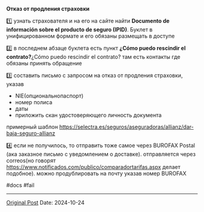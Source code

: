 **Отказ от продления страховки**

1️⃣ узнать страхователя и на его на сайте найти **Documento de información sobre el producto de seguro (IPID)**. Буклет в унифицированном формате и его обязаны размещать в доступе

2️⃣ в последнем абзаце буклета есть пункт **¿Cómo puedo rescindir el contrato?**¿Cómo puedo rescindir el contrato? там есть контакты где обязаны принять обращение

3️⃣ составить письмо с запросом на отказ от продления страховки, указав 
- NIE(опциональнопаспорт)
- номер полиса
- даты
- приложить скан удостоверяющего личность документа 

примерный шаблон https://selectra.es/seguros/aseguradoras/allianz/dar-baja-seguro-allianz

4️⃣ если не получилось, то отправить тоже самое через BUROFAX Postal (ака заказное письмо с уведомлением о доставке). отправляется через correos(но говорят https://www.notificados.com/publico/comparadortarifas.aspx делает подобное). можно продублировать на почту указав номер BUROFAX

#docs #fail

---
[Original Post](https://t.me/lev2tarragona/2740)
Date: 2024-10-24
